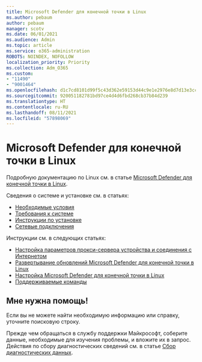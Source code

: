 ```yaml
---
title: Microsoft Defender для конечной точки в Linux
ms.author: pebaum
author: pebaum
manager: scotv
ms.date: 06/01/2021
ms.audience: Admin
ms.topic: article
ms.service: o365-administration
ROBOTS: NOINDEX, NOFOLLOW
localization_priority: Priority
ms.collection: Adm_O365
ms.custom:
- "11490"
- "9001464"
ms.openlocfilehash: d1c7cd8101d99f5c43d362e59153d44c9e1e2976e8d7d13e3cccd28d9c31677c
ms.sourcegitcommit: 920051182781bd97ce4d4d6fbd268cb37b84d239
ms.translationtype: HT
ms.contentlocale: ru-RU
ms.lasthandoff: 08/11/2021
ms.locfileid: "57898069"
---
```

# <a name="microsoft-defender-for-endpoint-on-linux"></a>Microsoft Defender для конечной точки в Linux

Подробную документацию по Linux см. в статье [Microsoft Defender для конечной точки в Linux](https://docs.microsoft.com/microsoft-365/security/defender-endpoint/microsoft-defender-endpoint-linux).

Сведения о системе и установке см. в статьях:

- [Необходимые условия](https://docs.microsoft.com/microsoft-365/security/defender-endpoint/microsoft-defender-endpoint-linux#prerequisites)
- [Требования к системе](https://docs.microsoft.com/microsoft-365/security/defender-endpoint/microsoft-defender-endpoint-linux#system-requirements)
- [Инструкции по установке](https://docs.microsoft.com/microsoft-365/security/defender-endpoint/microsoft-defender-endpoint-linux#installation-instructions)
- [Сетевые подключения](https://docs.microsoft.com/microsoft-365/security/defender-endpoint/microsoft-defender-endpoint-linux#network-connections)

Инструкции см. в следующих статьях:

- [Настройка параметров прокси-сервера устройства и соединения с Интернетом](https://docs.microsoft.com/microsoft-365/security/defender-endpoint/configure-proxy-internet#enable-access-to-microsoft-defender-atp-service-urls-in-the-proxy-server)
- [Развертывание обновлений Microsoft Defender для конечной точки в Linux](https://docs.microsoft.com/microsoft-365/security/defender-endpoint/linux-updates)
- [Настройка Microsoft Defender для конечной точки в Linux](https://docs.microsoft.com/microsoft-365/security/defender-endpoint/microsoft-defender-endpoint-linux#how-to-configure-microsoft-defender-for-endpoint-on-linux)
- [Поддерживаемые команды](https://docs.microsoft.com/microsoft-365/security/defender-endpoint/linux-resources#supported-commands)

## <a name="i-need-help"></a>Мне нужна помощь!

Если вы не можете найти необходимую информацию или справку, уточните поисковую строку.

Прежде чем обращаться в службу поддержки Майкрософт, соберите данные, необходимые для изучения проблемы, и вложите их в запрос. Действия по сбору диагностических сведений см. в статье [Сбор диагностических данных](https://docs.microsoft.com/microsoft-365/security/defender-endpoint/linux-resources#collect-diagnostic-information).